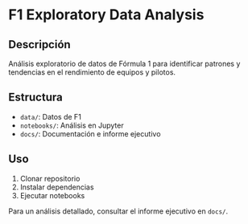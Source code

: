 # F1 Exploratory Data Analysis

## Descripción
Análisis exploratorio de datos de Fórmula 1 para identificar patrones y tendencias en el rendimiento de equipos y pilotos.

## Estructura
- `data/`: Datos de F1
- `notebooks/`: Análisis en Jupyter
- `docs/`: Documentación e informe ejecutivo

## Uso
1. Clonar repositorio
2. Instalar dependencias
3. Ejecutar notebooks

Para un análisis detallado, consultar el informe ejecutivo en `docs/`.
